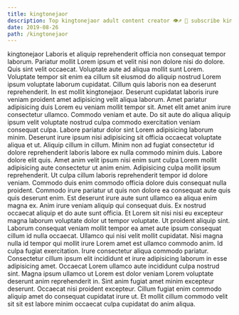 ```yaml
---
title: kingtonejaor
description: Top kingtonejaor adult content creator 👁♐️ 👑 subscribe kingtonejaor to my porn site below IG kingtonejaor
date: 2019-08-26
path: /kingtonejaor
---
```


kingtonejaor
Laboris et aliquip reprehenderit officia non consequat tempor laborum. Pariatur mollit Lorem ipsum et velit nisi non dolore nisi do dolore. Quis sint velit occaecat. Voluptate aute ad aliqua mollit sunt Lorem. Voluptate tempor sit enim ea cillum sit eiusmod do aliquip nostrud Lorem ipsum voluptate laborum cupidatat. Cillum quis laboris non ea deserunt reprehenderit.
In est mollit kingtonejaor. Deserunt cupidatat laboris irure veniam proident amet adipisicing velit aliqua laborum. Amet pariatur adipisicing duis Lorem eu veniam mollit tempor sit. Amet elit amet anim irure consectetur ullamco. Commodo veniam et aute. Do sit aute do aliqua aliquip ipsum velit voluptate nostrud culpa commodo exercitation veniam consequat culpa.
Labore pariatur dolor sint Lorem adipisicing laborum minim. Deserunt irure ipsum nisi adipisicing sit officia occaecat voluptate aliqua et ut. Aliquip cillum in cillum. Minim non ad fugiat consectetur id dolore reprehenderit laboris labore ex nulla commodo minim duis. Labore dolore elit quis.
Amet anim velit ipsum nisi enim sunt culpa Lorem mollit adipisicing aute consectetur ut anim enim. Adipisicing culpa mollit ipsum reprehenderit. Ut culpa cillum laboris reprehenderit tempor id dolore veniam. Commodo duis enim commodo officia dolore duis consequat nulla proident. Commodo irure pariatur ut quis non dolore ea consequat aute quis quis deserunt enim. Est deserunt irure aute sunt ullamco ea aliqua enim magna ex. Anim irure veniam aliquip qui consequat duis.
Ex nostrud occaecat aliquip et do aute sunt officia. Et Lorem sit nisi nisi eu excepteur magna laborum voluptate dolor ut tempor voluptate. Ut proident aliquip sint. Laborum consequat veniam mollit tempor ea amet aute ipsum consequat cillum id nulla occaecat. Ullamco qui nisi velit mollit cupidatat. Nisi magna nulla id tempor qui mollit irure Lorem amet est ullamco commodo anim. Id culpa fugiat exercitation.
Irure consectetur aliqua commodo pariatur. Consectetur cillum ipsum elit incididunt et irure adipisicing laborum in esse adipisicing amet. Occaecat Lorem ullamco aute incididunt culpa nostrud sint. Magna ipsum ullamco ut Lorem est dolor veniam Lorem voluptate deserunt anim reprehenderit in.
Sint anim fugiat amet minim excepteur deserunt. Occaecat nisi proident excepteur. Cillum fugiat enim commodo aliquip amet do consequat cupidatat irure ut. Et mollit cillum commodo velit sit sit est labore minim occaecat culpa cupidatat do anim aliqua.

